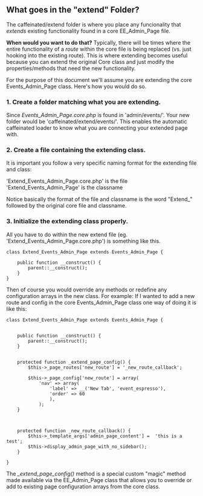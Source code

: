 ## What goes in the "extend" Folder?

The caffeinated/extend folder is where you place any funcionality that *extends* existing functionality found in a core EE_Admin_Page file.  

**When would you want to do that?** Typically, there will be times where the entire functionality of a *route* within the core file is being replaced (vs. just hooking into the existing route).  This is where extending becomes useful because you can extend the original Core class and just modify the properties/methods that need the new functionality.

For the purpose of this document we'll assume you are extending the core Events_Admin_Page class.  Here's how you would do so.


### 1. Create a folder matching what you are extending.

Since *Events_Admin_Page.core.php* is found in 'admin/events/'.  Your new folder would be 'caffeinated/extend/events/'.  This enables the automatic caffeinated loader to know what you are connecting your extended page with.

### 2. Create a file containing the extending class.

It is important you follow a very specific naming format for the extending file and class:

'Extend_Events_Admin_Page.core.php'  is the file
'Extend_Events_Admin_Page' is the classname

Notice basically the format of the file and classname is the word "Extend_" followed by the original core file and classname.

### 3. Initialize the extending class properly.
All you have to do within the new extend file (eg. 'Extend_Events_Admin_Page.core.php') is something like this.

	class Extend_Events_Admin_Page extends Events_Admin_Page {

		public function __construct() {
			parent::__construct();
		}
	}


Then of course you would override any methods or redefine any configuration arrays in the new class.  For example:  If I wanted to add a new route and config in the core Events_Admin_Page class one way of doing it is like this:

	class Extend_Events_Admin_Page extends Events_Admin_Page {


		public function __construct() {
			parent::__construct();
		}


		protected function _extend_page_config() {
			$this->_page_routes['new_route'] = '_new_route_callback';

			$this->_page_config['new_route'] = array(
				'nav' => array(
					'label' => __('New Tab', 'event_espresso'),
					'order' => 60
					),
				);
		}



		protected function _new_route_callback() {
			$this->_template_args['admin_page_content'] =  'this is a test';
			$this->display_admin_page_with_no_sidebar();
		}

	}

The *_extend_page_config()* method is a special custom "magic" method made available via the EE_Admin_Page class that allows you to override or add to existing page configuration arrays from the core class.